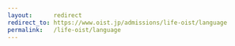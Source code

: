 ```yaml
---
layout:      redirect
redirect_to: https://www.oist.jp/admissions/life-oist/language
permalink:   /life-oist/language
---
```

